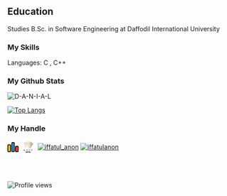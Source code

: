 <h2>Education</h2>
<p>Studies B.Sc. in Software Engineering at Daffodil International University</p>

<h3>My Skills</h3>
<p>Languages: C , C++</p>
<h3>My Github Stats</h3>
<img src="https://github-readme-stats.vercel.app/api?username=D-A-N-I-A-L&show_icons=true&count_private=true&theme=dark" alt="D-A-N-I-A-L" />


  
 <!--  TOP LANGUAGES STATISTICS -->
 [![Top Langs](https://github-readme-stats.vercel.app/api/top-langs/?username=D-A-N-I-A-L&theme=dark&layout=compact&align=right&width=40%)](https://github.com/D-A-N-I-A-L/github-readme-stats)
 
 <h3 align="left">My Handle</h3>
<p align="left">
    <a href="https://codeforces.com/profile/Danial864" target="blank"><img align="center" title="CodeForces" src="https://github.com/iffatul-anon/iffatul-anon/blob/main/cf%20logo.webp" alt="iffatul_anon" height="30" width="25" /></a>
 <a href="https://www.codechef.com/users/danial_864" target="blank"><img align="center" title="CodeChef" src="https://github.com/iffatul-anon/iffatul-anon/blob/main/cc%20logo.png" alt="iffatulanon" height="30" width="35" /></a>
   <a href="https://www.hackerearth.com/@danial35-864" target="blank"><img align="center" title="HackerEarth" src="https://github.com/D-A-N-I-A-L/Danial/blob/main/HackerEarth_logo%20-%20Copy.png" alt="iffatul_anon" height="30" width="25" /></a>
 <a href="https://lightoj.com/user/danial" target="blank"><img align="center" title="LightOj" src="https://github.com/D-A-N-I-A-L/Danial/blob/main/loj-og-image.png" alt="iffatulanon" height="30" width="35" /></a>
</p>

<br><br>
  
![Profile views](https://gpvc.arturio.dev/D-A-N-I-A-L)

